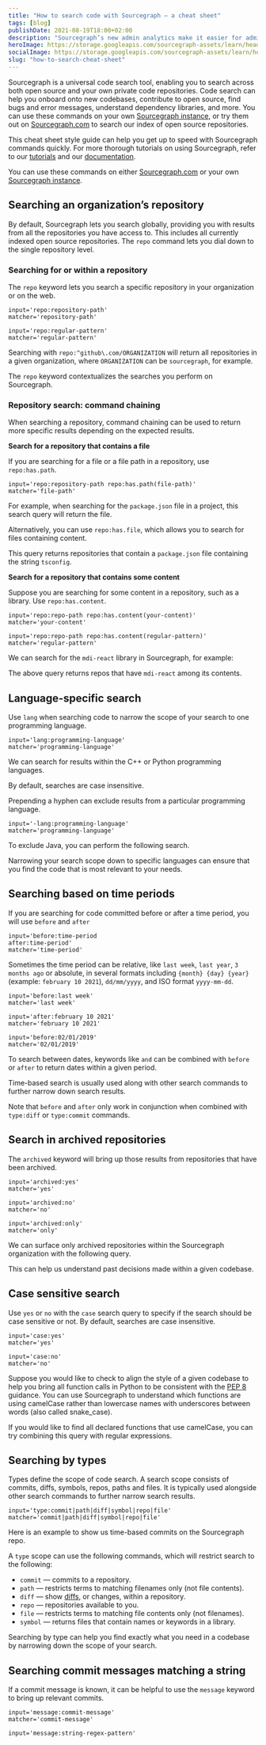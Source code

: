 ```yaml
---
title: "How to search code with Sourcegraph — a cheat sheet"
tags: [blog]
publishDate: 2021-08-19T18:00+02:00
description: "Sourcegraph’s new admin analytics make it easier for admins to understand user engagement, measure efficiencies, and quantify the value of Sourcegraph."
heroImage: https://storage.googleapis.com/sourcegraph-assets/learn/headers/sourcegraph-learn-03.png
socialImage: https://storage.googleapis.com/sourcegraph-assets/learn/headers/sourcegraph-learn-03.png
slug: "how-to-search-cheat-sheet"
---
```


Sourcegraph is a universal code search tool, enabling you to search across both open source and your own private code repositories. Code search can help you onboard onto new codebases, contribute to open source, find bugs and error messages, understand dependency libraries, and more. You can use these commands on your own [Sourcegraph instance](https://docs.sourcegraph.com/admin/deploy), or try them out on [Sourcegraph.com](https://sourcegraph.com/search) to search our index of open source repositories.

This cheat sheet style guide can help you get up to speed with Sourcegraph commands quickly. For more thorough tutorials on using Sourcegraph, refer to our [tutorials](https://learn.sourcegraph.com/tags/sourcegraph) and our [documentation](https://docs.sourcegraph.com/). 

You can use these commands on either [Sourcegraph.com](https://sourcegraph.com/search) or your own [Sourcegraph instance](https://docs.sourcegraph.com/admin/install).

## Searching an organization’s repository

By default, Sourcegraph lets you search globally, providing you with results from all the repositories you have access to. This includes all currently indexed open source repositories. The `repo` command lets you dial down to the single repository level.

### Searching for or within a repository

The `repo` keyword lets you search a specific repository in your organization or on the web.

```
input='repo:repository-path'
matcher='repository-path'
```

```
input='repo:regular-pattern'
matcher='regular-pattern'
```

Searching with `repo:^github\.com/ORGANIZATION` will return all repositories in a given organization, where `ORGANIZATION` can be `sourcegraph`, for example.

<SourcegraphSearch query="repo:^github\.com/sourcegraph/.*" />


The `repo` keyword contextualizes the searches you perform on Sourcegraph. 

### Repository search: command chaining

When searching a repository, command chaining can be used to return more specific results depending on the expected results.

**Search for a repository that contains a file**

If you are searching for a file or a file path in a repository, use `repo:has.path`.

```
input='repo:repository-path repo:has.path(file-path)'
matcher='file-path'
```

For example, when searching for the `package.json` file in a project, this search query will return the file.

<SourcegraphSearch query="repo:^github\.com/sourcegraph/.* repo:has.path(package.json)" />

Alternatively, you can use `repo:has.file`, which allows you to search for files containing content.

<SourcegraphSearch query="repo:has.file(path:package\.json$ content:tsconfig)" />

This query returns repositories that contain a `package.json` file containing the string `tsconfig`.

**Search for a repository that contains some content**

Suppose you are searching for some content in a repository, such as a library. Use `repo:has.content`.

```
input='repo:repo-path repo:has.content(your-content)'
matcher='your-content'
```

```
input='repo:repo-path repo:has.content(regular-pattern)'
matcher='regular-pattern'
```

We can search for the `mdi-react` library in Sourcegraph, for example:

<SourcegraphSearch query="repo:^github\.com/sourcegraph/.* repo:has.content(mdi-react)" />


The above query returns repos that have `mdi-react` among its contents.

## Language-specific search

Use `lang` when searching code to narrow the scope of your search to one programming language. 

```
input='lang:programming-language'
matcher='programming-language'
```

We can search for results within the C++ or Python programming languages.


<SourcegraphSearch query="lang:c++" />

<SourcegraphSearch query="lang:python" />


By default, searches are case insensitive.

Prepending a hyphen can exclude results from a particular programming language.

```
input='-lang:programming-language'
matcher='programming-language'
```

To exclude Java, you can perform the following search.

<SourcegraphSearch query="​​-lang:java" />

Narrowing your search scope down to specific languages can ensure that you find the code that is most relevant to your needs.

## Searching based on time periods

If you are searching for code committed before or after a time period, you will use `before` and `after`

```
input='before:time-period
after:time-period'
matcher='time-period'
```

Sometimes the time period can be relative, like `last week`, `last year`, `3 months ago` or absolute, in several formats including `{month} {day} {year}` (example: `february 10 2021`), `dd/mm/yyyy`, and ISO format `yyyy-mm-dd`.

```
input='before:last week'
matcher='last week'
```

```
input='after:february 10 2021'
matcher='february 10 2021'
```

```
input='before:02/01/2019'
matcher='02/01/2019'
```

To search between dates, keywords like `and` can be combined with `before` or `after` to return dates within a given period.

<SourcegraphSearch query='repo:sourcegraph type:commit after:"july 9 2021" and before:"july 10 2021"' />

Time-based search is usually used along with other search commands to further narrow down search results.

Note that `before` and `after` only work in conjunction when combined with `type:diff` or `type:commit` commands.

## Search in archived repositories

The `archived` keyword will bring up those results from repositories that have been archived.

```
input='archived:yes'
matcher='yes'
```

```
input='archived:no'
matcher='no'
```

```
input='archived:only'
matcher='only'
```

We can surface only archived repositories within the Sourcegraph organization with the following query.

<SourcegraphSearch query="repo:sourcegraph archived:only" />

This can help us understand past decisions made within a given codebase. 

## Case sensitive search

Use `yes` or `no` with the `case` search query to specify if the search should be case sensitive or not. By default, searches are case insensitive.

```
input='case:yes'
matcher='yes'
```

```
input='case:no'
matcher='no'
```

Suppose you would like to check to align the style of a given codebase to help you bring all function calls in Python to be consistent with the [PEP 8](https://www.python.org/dev/peps/pep-0008/) guidance. You can use Sourcegraph to understand which functions are using camelCase rather than lowercase names with underscores between words (also called snake_case).

<SourcegraphSearch query="case:yes lang:python myFunction" />


If you would like to find all declared functions that use camelCase, you can try combining this query with regular expressions.

## Searching by types

Types define the scope of code search. A search scope consists of commits, diffs, symbols, repos, paths and files. It is typically used alongside other search commands to further narrow search results.

```
input='type:commit|path|diff|symbol|repo|file'
matcher='commit|path|diff|symbol|repo|file'
```

Here is an example to show us time-based commits on the Sourcegraph repo.

<SourcegraphSearch query="repo:sourcegraph after:yesterday type:commit" />

A `type` scope can use the following commands, which will restrict search to the following:
* `commit` — commits to a repository.
* `path` — restricts terms to matching filenames only (not file contents).
* `diff` — show [diffs](https://git-scm.com/docs/git-diff), or changes, within a repository.
* `repo` — repositories available to you.
* `file` — restricts terms to matching file contents only (not filenames).
* `symbol` — returns files that contain names or keywords in a library.

Searching by type can help you find exactly what you need in a codebase by narrowing down the scope of your search. 

## Searching commit messages matching a string

If a commit message is known, it can be helpful to use the `message` keyword to bring up relevant commits.

```
input='message:commit-message'
matcher='commit-message'
```

```
input='message:string-regex-pattern'
```
